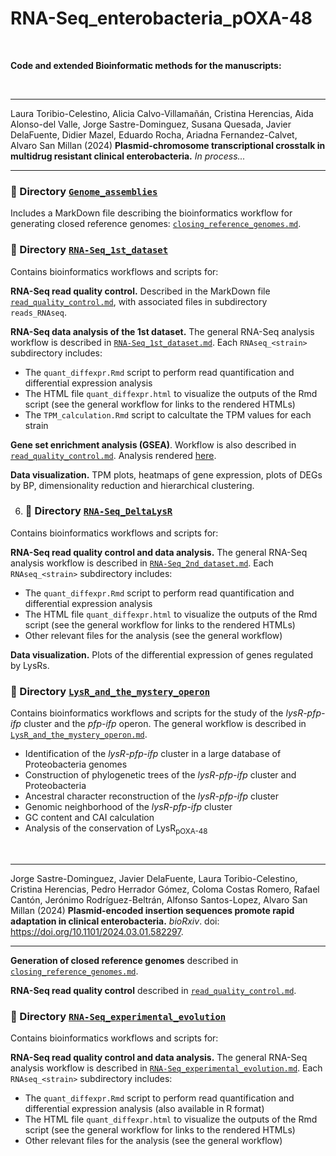 # RNA-Seq_enterobacteria_pOXA-48

</br>

**Code and extended Bioinformatic methods for the manuscripts:**

</br>


---

Laura Toribio-Celestino, Alicia Calvo-Villamañán, Cristina Herencias, Aida Alonso-del Valle, Jorge Sastre-Dominguez, Susana Quesada, Javier DelaFuente, Didier Mazel, Eduardo Rocha, Ariadna Fernandez-Calvet, Alvaro San Millan (2024) **Plasmid-chromosome transcriptional crosstalk in multidrug resistant clinical enterobacteria.** *In process...*

---


### 📂 Directory [`Genome_assemblies`](./Genome_assemblies/)
Includes a MarkDown file describing the bioinformatics workflow for generating closed reference genomes: [`closing_reference_genomes.md`](./Genome_assemblies/closing_reference_genomes.md).


### 📂 Directory [`RNA-Seq_1st_dataset`](./RNA-Seq_1st_dataset/)
Contains bioinformatics workflows and scripts for:

**RNA-Seq read quality control.** Described in the MarkDown file [`read_quality_control.md`](./RNA-Seq_1st_dataset/read_quality_control.md), with associated files in subdirectory `reads_RNAseq`.

**RNA-Seq data analysis of the 1st dataset.** The general RNA-Seq analysis workflow is described in [`RNA-Seq_1st_dataset.md`](./RNA-Seq_1st_dataset/RNA-Seq_1st_dataset.md). Each `RNAseq_<strain>` subdirectory includes:
* The `quant_diffexpr.Rmd` script to perform read quantification and differential expression analysis
* The HTML file `quant_diffexpr.html` to visualize the outputs of the Rmd script (see the general workflow for links to the rendered HTMLs)
* The `TPM_calculation.Rmd` script to calcultate the TPM values for each strain

**Gene set enrichment analysis (GSEA)**. Workflow is also described in [`read_quality_control.md`](./RNA-Seq_1st_dataset/read_quality_control.md). Analysis rendered [here](https://laboratoribio.github.io/RNA-Seq_enterobacteria_pOXA-48/RNA-Seq_1st_dataset/GSEA/GSEA.html).

**Data visualization.** TPM plots, heatmaps of gene expression, plots of DEGs by BP, dimensionality reduction and hierarchical clustering.


6. ### 📂 Directory [`RNA-Seq_DeltaLysR`](./RNA-Seq_DeltaLysR/)
Contains bioinformatics workflows and scripts for:

**RNA-Seq read quality control and data analysis.** The general RNA-Seq analysis workflow is described in [`RNA-Seq_2nd_dataset.md`](./RNA-Seq_DeltaLysR/RNA-Seq_2nd_dataset.md). Each `RNAseq_<strain>` subdirectory includes:
* The `quant_diffexpr.Rmd` script to perform read quantification and differential expression analysis
* The HTML file `quant_diffexpr.html` to visualize the outputs of the Rmd script (see the general workflow for links to the rendered HTMLs)
* Other relevant files for the analysis (see the general workflow)

**Data visualization.** Plots of the differential expression of genes regulated by LysRs.


### 📂 Directory [`LysR_and_the_mystery_operon`](./LysR_and_the_mystery_operon/)
Contains bioinformatics workflows and scripts for the study of the *lysR-pfp-ifp* cluster and the *pfp-ifp* operon. The general workflow is described in [`LysR_and_the_mystery_operon.md`](./LysR_and_the_mystery_operon/LysR_and_the_mystery_operon.md).
* Identification of the *lysR-pfp-ifp* cluster in a large database of Proteobacteria genomes
* Construction of phylogenetic trees of the *lysR-pfp-ifp* cluster and Proteobacteria
* Ancestral character reconstruction of the *lysR-pfp-ifp* cluster
* Genomic neighborhood of the *lysR-pfp-ifp* cluster
* GC content and CAI calculation
* Analysis of the conservation of LysR<sub>pOXA-48</sub>



</br>

---

Jorge Sastre-Dominguez, Javier DelaFuente, Laura Toribio-Celestino, Cristina Herencias, Pedro Herrador Gómez, Coloma Costas Romero, Rafael Cantón, Jerónimo Rodríguez-Beltrán, Alfonso Santos-Lopez, Alvaro San Millan (2024) **Plasmid-encoded insertion sequences promote rapid adaptation in clinical enterobacteria.** *bioRxiv*. doi: https://doi.org/10.1101/2024.03.01.582297.

---

**Generation of closed reference genomes** described in [`closing_reference_genomes.md`](./Genome_assemblies/closing_reference_genomes.md).

**RNA-Seq read quality control** described in [`read_quality_control.md`](./RNA-Seq_1st_dataset/read_quality_control.md).

### 📂 Directory [`RNA-Seq_experimental_evolution`](./RNA-Seq_experimental_evolution/)
Contains bioinformatics workflows and scripts for:

**RNA-Seq read quality control and data analysis.** The general RNA-Seq analysis workflow is described in [`RNA-Seq_experimental_evolution.md`](./RNA-Seq_experimental_evolution/RNA-Seq_experimental_evolution.md). Each `RNAseq_<strain>` subdirectory includes:
* The `quant_diffexpr.Rmd` script to perform read quantification and differential expression analysis (also available in R format)
* The HTML file `quant_diffexpr.html` to visualize the outputs of the Rmd script (see the general workflow for links to the rendered HTMLs)
* Other relevant files for the analysis (see the general workflow)
